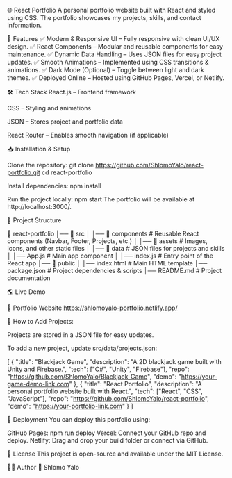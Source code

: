 🌐 React Portfolio
A personal portfolio website built with React and styled using CSS. The portfolio showcases my projects, skills, and contact information.

🚀 Features
  ✅ Modern & Responsive UI – Fully responsive with clean UI/UX design.
  ✅ React Components – Modular and reusable components for easy maintenance.
  ✅ Dynamic Data Handling – Uses JSON files for easy project updates.
  ✅ Smooth Animations – Implemented using CSS transitions & animations.
  ✅ Dark Mode (Optional) – Toggle between light and dark themes.
  ✅ Deployed Online – Hosted using GitHub Pages, Vercel, or Netlify.

🛠️ Tech Stack
   React.js – Frontend framework
   
   CSS – Styling and animations
   
   JSON – Stores project and portfolio data
   
   React Router – Enables smooth navigation (if applicable)
   
📥 Installation & Setup

   Clone the repository:
   git clone https://github.com/ShlomoYalo/react-portfolio.git
   cd react-portfolio
   
   Install dependencies:
     npm install
   
   Run the project locally:
     npm start
    The portfolio will be available at http://localhost:3000/.

📄 Project Structure

  📂 react-portfolio
  │── 📂 src
  │   │── 📂 components    # Reusable React components (Navbar, Footer, Projects, etc.)
  │   │── 📂 assets        # Images, icons, and other static files
  │   │── 📂 data          # JSON files for projects and skills
  │   │── App.js          # Main app component
  │   │── index.js        # Entry point of the React app
  │── 📂 public
  │   │── index.html      # Main HTML template
  │── package.json       # Project dependencies & scripts
  │── README.md          # Project documentation
 

🌎 Live Demo

🔗 Portfolio Website https://shlomoyalo-portfolio.netlify.app/

📄 How to Add Projects:

Projects are stored in a JSON file for easy updates.

To add a new project, update src/data/projects.json:

  [
    {
      "title": "Blackjack Game",
      "description": "A 2D blackjack game built with Unity and Firebase.",
      "tech": ["C#", "Unity", "Firebase"],
      "repo": "https://github.com/ShlomoYalo/Blackjack_Game",
      "demo": "https://your-game-demo-link.com"
    },
    {
      "title": "React Portfolio",
      "description": "A personal portfolio website built with React.",
      "tech": ["React", "CSS", "JavaScript"],
      "repo": "https://github.com/ShlomoYalo/react-portfolio",
      "demo": "https://your-portfolio-link.com"
    }
  ]
  
🚀 Deployment
You can deploy this portfolio using:

GitHub Pages:
  npm run deploy
  Vercel: Connect your GitHub repo and deploy.
  Netlify: Drag and drop your build folder or connect via GitHub.
  
📌 License
   This project is open-source and available under the MIT License.

👨‍💻 Author
 🔹 Shlomo Yalo
 

